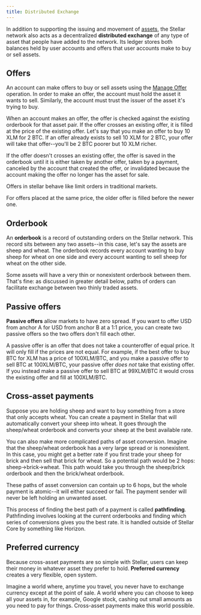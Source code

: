 ```yaml
---
title: Distributed Exchange
---
```



In addition to supporting the issuing and movement of [assets](./assets.md), the Stellar network also acts as a decentralized **distributed exchange**
of any type of asset that people have added to the network. Its ledger stores both balances held by user accounts and offers that user accounts make to buy or sell assets.

## Offers
An account can make offers to buy or sell assets using the [Manage Offer](./list-of-operations.md#manage-offer) operation.
In order to make an offer, the account must hold the asset it wants to sell. Similarly, the account must trust the issuer of the asset it's trying to buy.

When an account makes an offer, the offer is checked against the existing orderbook for that asset pair. If the offer crosses
an existing offer, it is filled at the price of the existing offer. Let's say that you make an offer to buy 10 XLM for 2 BTC. If an offer already
exists to sell 10 XLM for 2 BTC, your offer will take that offer--you'll be 2 BTC poorer but 10 XLM richer.

If the offer doesn't crosses an existing offer, the offer is saved in the orderbook until it is either taken by another offer,
taken by a payment, canceled by the account that created the offer, or invalidated because the account making the offer no longer has the asset for sale.

Offers in stellar behave like limit orders in traditional markets. 

For offers placed at the same price, the older offer is filled before the newer one.  

## Orderbook
An **orderbook** is a record of outstanding orders on the Stellar network. This record sits between any two assets--in this case,
let's say the assets are sheep and wheat. The orderbook records every account wanting to buy sheep for wheat on one side and every account wanting to sell sheep for wheat on the other side.

Some assets will have a very thin or nonexistent orderbook between them. That's fine: as discussed in greater detail below, paths of orders can facilitate exchange between two thinly traded assets.


## Passive offers
**Passive offers** allow markets to have zero spread. If you want to offer USD from anchor A for USD from anchor B at a 1:1 price, you can create two passive offers so the two offers don't fill each other.

A passive offer is an offer that does not take a counteroffer of equal price. It will only fill if the prices are not equal.
For example, if the best offer to buy BTC for XLM has a price of 100XLM/BTC, and you make a passive offer to sell BTC at 100XLM/BTC, your passive offer *does not* take that existing offer.
If you instead make a passive offer to sell BTC at 99XLM/BTC it would cross the existing offer and fill at 100XLM/BTC.


## Cross-asset payments
Suppose you are holding sheep and want to buy something from a store that only accepts wheat. You can create a payment in
Stellar that will automatically convert your sheep into wheat. It goes through the sheep/wheat orderbook and converts your sheep at the best available rate.

You can also make more complicated paths of asset conversion. Imagine that the sheep/wheat orderbook has a very large spread
or is nonexistent. In this case, you might get a better rate if you first trade your sheep for brick and then sell that brick for wheat.
So a potential path would be 2 hops: sheep->brick->wheat. This path would take you through the sheep/brick orderbook and then the brick/wheat orderbook.

These paths of asset conversion can contain up to 6 hops, but the whole payment is atomic--it will either succeed or fail. The payment sender will never be left holding an unwanted asset.

This process of finding the best path of a payment is called **pathfinding**. Pathfinding involves looking at the current
orderbooks and finding which series of conversions gives you the best rate. It is handled outside of Stellar Core by something like Horizon.


## Preferred currency
Because cross-asset payments are so simple with Stellar, users can keep their money in whatever asset they prefer to hold. **Preferred currency** creates a very flexible, open system. 

Imagine a world where, anytime you travel, you never have to exchange currency except at the point of sale. A world where
you can choose to keep all your assets in, for example, Google stock, cashing out small amounts as you need to pay for things. Cross-asset payments make this world possible.




